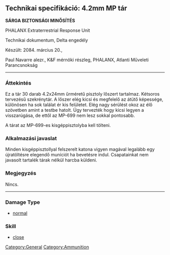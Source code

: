 ## Technikai specifikáció: 4.2mm MP tár

**SÁRGA BIZTONSÁGI MINŐSÍTÉS**

PHALANX Extraterrestrial Response Unit

Technikai dokumentum, Delta engedély

Készült: 2084. március 20.,

Paul Navarre alezr., K&F mérnöki részleg, PHALANX, Atlanti Műveleti
Parancsnokság

------------------------------------------------------------------------

### Áttekintés

Ez a tár 30 darab 4.2x24mm űrméretű pisztoly lőszert tartalmaz. Kétsoros
tervezésű szekrénytár. A lőszer elég kicsi és megfelelő az átütő
képessége, különösen ha sok találat ér kis felületet. Elég nagy sérülést
okoz az élő szövetben amint a testbe hatolt. Úgy tervezték hogy kicsi
legyen a visszarúgása, de ettől az MP-699 nem lesz sokkal pontosabb.

A tárat az MP-699-es kisgéppisztolyba kell tölteni.

### Alkalmazási javaslat

Minden kisgéppisztollyal felszerelt katona vigyen magával legalább egy
újratöltésre elegendő muníciót ha bevetésre indul. Csapatainkat nem
javasolt tartalék tárak nélkül harcba küldeni.

### Megjegyzés

Nincs.

------------------------------------------------------------------------

### Damage Type

- [normal](Damage/normal "wikilink")

### Skill

- [close](Skills/close "wikilink")

[Category:General](Category:General "wikilink")
[Category:Ammunition](Category:Ammunition "wikilink")